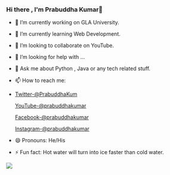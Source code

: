 ### Hi there , I'm Prabuddha Kumar👋

- 🔭 I’m currently working on GLA University.
- 🌱 I’m currently learning Web Development.
- 👯 I’m looking to collaborate on YouTube.
- 🤔 I’m looking for help with ...
- 💬 Ask me about Python , Java or any tech related stuff.
- 📫 How to reach me:
- [Twitter-@PrabuddhaKum](https://twitter.com/PrabuddhaKum)

  [YouTube-@prabuddhakumar](https://www.youtube.com/channel/UCBKKHI75x3DEfYfm5EiBXtg)

  [Facebook-@prabuddhakumar](https://www.facebook.com/prabuddha.kumar.94)

  [Instagram-@prabuddhakumar](https://www.instagram.com/prabuddha1606/)
- 😄 Pronouns: He/His
- ⚡ Fun fact: Hot water will turn into ice faster than cold water.

<img src="https://github-readme-stats.vercel.app/api?username=prabuddha16&&show_icons=true&title_color=ffffff&icon_color=bb2acf&text_color=daf7dc&bg_color=151515">

